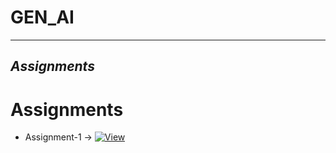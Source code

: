 # **GEN_AI**
-----
  ## *Assignments*
# Assignments

  - Assignment-1 → [![View](https://img.shields.io/badge/View-Assignment%201-blue)](https://github.com/Eshwar1435/GEN_AI_2072/blob/main/2303A52072_GenAI_A1.ipynb)

  
